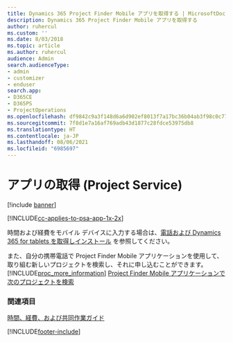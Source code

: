 ```yaml
---
title: Dynamics 365 Project Finder Mobile アプリを取得する | MicrosoftDocs
description: Dynamics 365 Project Finder Mobile アプリを取得する
author: ruhercul
ms.custom: ''
ms.date: 8/03/2018
ms.topic: article
ms.author: ruhercul
audience: Admin
search.audienceType:
- admin
- customizer
- enduser
search.app:
- D365CE
- D365PS
- ProjectOperations
ms.openlocfilehash: df9842c9a3f148d6a6d902ef8013f7a17bc36b04ab3f98c0c770b6509ea3e25e
ms.sourcegitcommit: 7f8d1e7a16af769adb43d1877c28fdce53975db8
ms.translationtype: HT
ms.contentlocale: ja-JP
ms.lasthandoff: 08/06/2021
ms.locfileid: "6985697"
---
```

# <a name="get-the-apps-project-service"></a>アプリの取得 (Project Service)

[!include [banner](../includes/psa-now-project-operations.md)]

[!INCLUDE[cc-applies-to-psa-app-1x-2x](../includes/cc-applies-to-psa-app-1x-2x.md)]

時間および経費をモバイル デバイスに入力する場合は、[電話および Dynamics 365 for tablets を取得しインストール](/dynamics365/mobile-app/dynamics-365-phones-tablets-users-guide) を参照してください。  
  
 また、自分の携帯電話で Project Finder Mobile アプリケーションを使用して、取り組む新しいプロジェクトを検索し、それに申し込むことができます。 [!INCLUDE[proc_more_information](../includes/proc-more-information.md)] [Project Finder Mobile アプリケーションで次のプロジェクトを検索](../psa/find-next-project-finder-mobile-app.md) 
  
### <a name="see-also"></a>関連項目  
 [時間、経費、および共同作業ガイド](../psa/time-expense-collaboration-guide.md)


[!INCLUDE[footer-include](../includes/footer-banner.md)]
